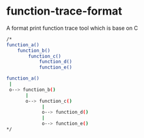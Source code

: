 # function-trace-format
A format print function trace tool which is base on C

```bash
/*
function_a()
    function_b()
        function_c()
            function_d()
            function_e()

function_a()
 |
 o--> function_b()
       |
       o--> function_c()
             |
             o--> function_d()
             |
             o--> function_e()
*/
```

